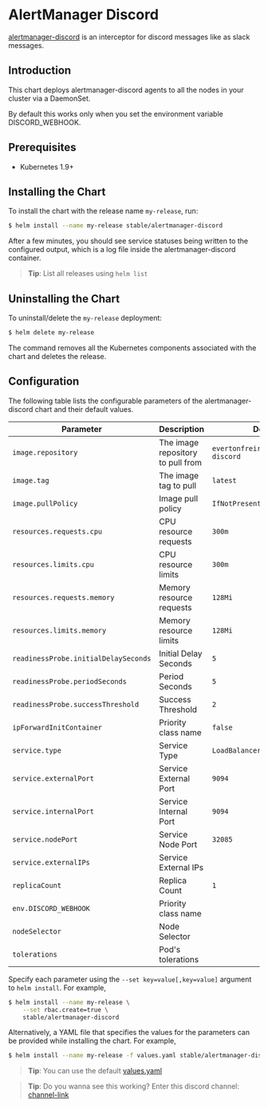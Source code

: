 # AlertManager Discord

[alertmanager-discord](https://github.com/EvertonFreire/alertmanager-discord) is an interceptor for discord messages like as slack messages.

## Introduction

This chart deploys alertmanager-discord agents to all the nodes in your cluster via a DaemonSet.

By default this works only when you set the environment variable DISCORD_WEBHOOK.

## Prerequisites

- Kubernetes 1.9+

## Installing the Chart

To install the chart with the release name `my-release`, run:

```bash
$ helm install --name my-release stable/alertmanager-discord
```

After a few minutes, you should see service statuses being written to the configured output, which is a log file inside the alertmanager-discord container.

> **Tip**: List all releases using `helm list`

## Uninstalling the Chart

To uninstall/delete the `my-release` deployment:

```bash
$ helm delete my-release
```

The command removes all the Kubernetes components associated with the chart and deletes the release.

## Configuration

The following table lists the configurable parameters of the alertmanager-discord chart and their default values.

| Parameter                           | Description                                                                                                                                                                                           | Default                             |
| ----------------------------------- | --------------------------------------------------------- | ----------------------------------- |
| `image.repository`                  | The image repository to pull from                         | `evertonfreire/alertmanager-discord`|
| `image.tag`                         | The image tag to pull                                     | `latest`                            |
| `image.pullPolicy`                  | Image pull policy                                         | `IfNotPresent`                      |
| `resources.requests.cpu`            | CPU resource requests                                     | `300m`                              |
| `resources.limits.cpu`              | CPU resource limits                                       | `300m`                              |
| `resources.requests.memory`         | Memory resource requests                                  | `128Mi`                             |
| `resources.limits.memory`           | Memory resource limits                                    | `128Mi`                             |
| `readinessProbe.initialDelaySeconds`| Initial Delay Seconds                                     | `5`                                 |
| `readinessProbe.periodSeconds`      | Period Seconds                                            | `5`                                 |
| `readinessProbe.successThreshold`   | Success Threshold                                         | `2`                                 |
| `ipForwardInitContainer`            | Priority class name                                       | `false`                             |
| `service.type`                      | Service Type                                              | `LoadBalancer`                      |
| `service.externalPort`              | Service External Port                                     | `9094`                              |
| `service.internalPort`              | Service Internal Port                                     | `9094`                              |
| `service.nodePort`                  | Service Node Port                                         | `32085`                             |
| `service.externalIPs`               | Service External IPs                                      |                                     |
| `replicaCount`                      | Replica Count                                             | `1`                                 |
| `env.DISCORD_WEBHOOK`               | Priority class name                                       |                                     |
| `nodeSelector`                      | Node Selector                                             |                                     |
| `tolerations`                       | Pod's tolerations                                         |                                     |

Specify each parameter using the `--set key=value[,key=value]` argument to `helm install`. For example,

```bash
$ helm install --name my-release \
    --set rbac.create=true \
    stable/alertmanager-discord
```

Alternatively, a YAML file that specifies the values for the parameters can be provided while installing the chart. For example,

```bash
$ helm install --name my-release -f values.yaml stable/alertmanager-discord
```

> **Tip**: You can use the default [values.yaml](values.yaml)

> **Tip**: Do you wanna see this working? Enter this discord channel: [channel-link](https://discord.gg/5bXMu3)
